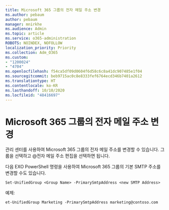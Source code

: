 ```yaml
---
title: Microsoft 365 그룹의 전자 메일 주소 변경
ms.author: pebaum
author: pebaum
manager: mnirkhe
ms.audience: Admin
ms.topic: article
ms.service: o365-administration
ROBOTS: NOINDEX, NOFOLLOW
localization_priority: Priority
ms.collection: Adm_O365
ms.custom:
- "1200024"
- "4704"
ms.openlocfilehash: f54ca5df09d0604f6d58c6c8a41dc907485e1f04
ms.sourcegitcommit: beb9715ac0c8e8333fef6764ecd346b7401a2612
ms.translationtype: HT
ms.contentlocale: ko-KR
ms.lasthandoff: 10/10/2020
ms.locfileid: "48416697"
---
```

# <a name="change-email-address-of-a-microsoft-365-group"></a>Microsoft 365 그룹의 전자 메일 주소 변경

관리 센터를 사용하여 Microsoft 365 그룹의 전자 메일 주소를 변경할 수 있습니다. 그룹을 선택하고 @전자 메일 주소 편집을 선택하면 됩니다.

다음 EXO PowerShell 명령을 사용하여 Microsoft 365 그룹의 기본 SMTP 주소를 변경할 수도 있습니다.

`Set-UnifiedGroup <Group Name> -PrimarySmtpAddress <new SMTP Address>`

예제:

`et-UnifiedGroup Marketing -PrimarySmtpAddress marketing@contoso.com`
